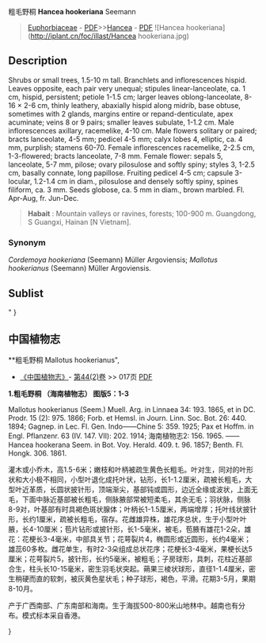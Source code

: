 粗毛野桐  **Hancea hookeriana** Seemann

> [Euphorbiaceae](http://www.iplant.cn/info/Euphorbiaceae?t=foc) - [PDF](http://www.iplant.cn/foc/pdf/Euphorbiaceae.pdf)>>[Hancea](http://www.iplant.cn/info/Hancea?t=foc) - [PDF](http://www.iplant.cn/foc/pdf/Hancea.pdf)
![Hancea hookeriana](http://iplant.cn/foc/illast/Hancea hookeriana.jpg)

## Description

Shrubs or small trees, 1.5-10 m tall. Branchlets and inflorescences hispid. Leaves opposite, each pair very unequal; stipules linear-lanceolate, ca. 1 cm, hispid, persistent; petiole 1-1.5 cm; larger leaves oblong-lanceolate, 8-16 × 2-6 cm, thinly leathery, abaxially hispid along midrib, base obtuse, sometimes with 2 glands, margins entire or repand-denticulate, apex acuminate; veins 8 or 9 pairs; smaller leaves subulate, 1-1.2 cm. Male inflorescences axillary, racemelike, 4-10 cm. Male flowers solitary or paired; bracts lanceolate, 4-5 mm; pedicel 4-5 mm; calyx lobes 4, elliptic, ca. 4 mm, purplish; stamens 60-70. Female inflorescences racemelike, 2-2.5 cm, 1-3-flowered; bracts lanceolate, 7-8 mm. Female flower: sepals 5, lanceolate, 5-7 mm, pilose; ovary pilosulose and softly spiny; styles 3, 1-2.5 cm, basally connate, long papillose. Fruiting pedicel 4-5 cm; capsule 3-locular, 1.2-1.4 cm in diam., pilosulose and densely softly spiny, spines filiform, ca. 3 mm. Seeds globose, ca. 5 mm in diam., brown marbled. Fl. Apr-Aug, fr. Jun-Dec.


> **Habait** : 
> Mountain valleys or ravines, forests; 100-900 m. Guangdong, S Guangxi, Hainan [N Vietnam].

### Synonym
*Cordemoya hookeriana* (Seemann) Müller Argoviensis; *Mallotus hookerianus* (Seemann) Müller Argoviensis.


## Sublist
"
}
## 中国植物志

**粗毛野桐 Mallotus hookerianus",

* [《中国植物志》](http://www.iplant.cn/frps)- [第44(2)卷](http://www.iplant.cn/frps/vol/44(2)) >> 017页 [PDF](http://www.iplant.cn/frps/pdf/44(2)/017.PDF)


**1.粗毛野桐 （海南植物志） 图版5：1-3**

Mallotus hookerianus (Seem.) Muell. Arg. in Linnaea 34: 193. 1865, et in DC. Prodr. 15 (2): 975. 1866; Forb. et Hemsl. in Journ. Linn. Soc. Bot. 26: 440. 1894; Gagnep. in Lec. Fl. Gen. Indo——Chine 5: 359. 1925; Pax et Hoffm. in Engl. Pflanzenr. 63 (IV. 147. Ⅶ): 202. 1914; 海南植物志2: 156. 1965. ——Hancea hookerana Seem. in Bot. Voy. Herald. 409. t. 96. 1857; Benth. Fl. Hongk. 306. 1861.

灌木或小乔木，高1.5-6米；嫩枝和叶柄被疏生黄色长粗毛。叶对生，同对的叶形状和大小极不相同，小型叶退化成托叶状，钻形，长1-1.2厘米，疏被长粗毛，大型叶近革质，长圆状披针形，顶端渐尖，基部钝或圆形，边近全缘或波状，上面无毛，下面中脉近基部被长粗毛，侧脉腋部常被短柔毛，其余无毛；羽状脉，侧脉8-9对，叶基部有时具褐色斑状腺体；叶柄长1-1.5厘米，两端增厚；托叶线状披针形，长约1厘米，疏被长粗毛，宿存。花雌雄异株，雄花序总状，生于小型叶叶腋，长4-10厘米；苞片钻形或披针形，长1-5毫米，被毛，苞腋有雄花1-2朵，雄花：花梗长3-4毫米，中部具关节；花萼裂片4，椭圆形或近圆形，长约4毫米；雄蕊60多枚。雌花单生，有时2-3朵组成总状花序；花梗长3-4毫米，果梗长达5厘米；花萼裂片5，披针形，长约5毫米，被粗毛；子房球形，具刺，花柱近基部合生，柱头长10-15毫米，密生羽毛状突起。蒴果三棱状球形，直径1-1.4厘米，密生稍硬而直的软刺，被灰黄色星状毛；种子球形，褐色，平滑。花期3-5月，果期8-10月。

产于广西南部、广东南部和海南。生于海拔500-800米山地林中。越南也有分布。模式标本采自香港。

}
